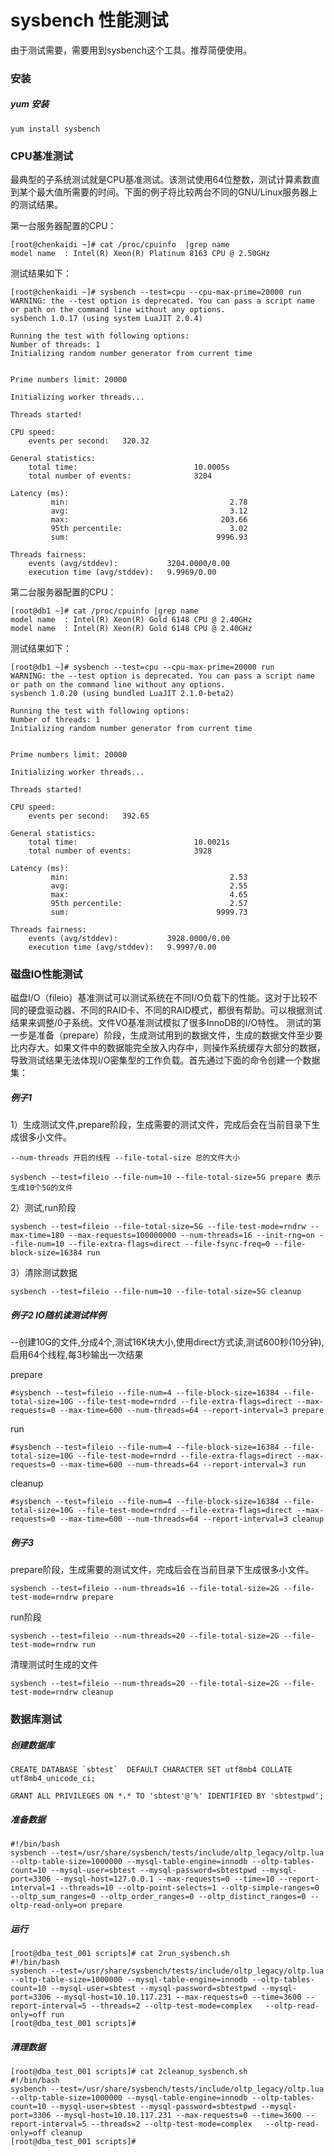 # sysbench 性能测试
 
由于测试需要，需要用到sysbench这个工具。推荐简便使用。

### 安装

##### yum 安装
```
yum install sysbench
```

### CPU基准测试
最典型的子系统测试就是CPU基准测试。该测试使用64位整数，测试计算素数直到某个最大值所需要的时间。下面的例子将比较两台不同的GNU/Linux服务器上的测试结果。

第一台服务器配置的CPU：
```
[root@chenkaidi ~]# cat /proc/cpuinfo  |grep name
model name	: Intel(R) Xeon(R) Platinum 8163 CPU @ 2.50GHz
```
测试结果如下：
```
[root@chenkaidi ~]# sysbench --test=cpu --cpu-max-prime=20000 run
WARNING: the --test option is deprecated. You can pass a script name or path on the command line without any options.
sysbench 1.0.17 (using system LuaJIT 2.0.4)

Running the test with following options:
Number of threads: 1
Initializing random number generator from current time


Prime numbers limit: 20000

Initializing worker threads...

Threads started!

CPU speed:
    events per second:   320.32

General statistics:
    total time:                          10.0005s
    total number of events:              3204

Latency (ms):
         min:                                    2.78
         avg:                                    3.12
         max:                                  203.66
         95th percentile:                        3.02
         sum:                                 9996.93

Threads fairness:
    events (avg/stddev):           3204.0000/0.00
    execution time (avg/stddev):   9.9969/0.00
```
第二台服务器配置的CPU：
```
[root@db1 ~]# cat /proc/cpuinfo |grep name
model name	: Intel(R) Xeon(R) Gold 6148 CPU @ 2.40GHz
model name	: Intel(R) Xeon(R) Gold 6148 CPU @ 2.40GHz
```
测试结果如下：
```
[root@db1 ~]# sysbench --test=cpu --cpu-max-prime=20000 run
WARNING: the --test option is deprecated. You can pass a script name or path on the command line without any options.
sysbench 1.0.20 (using bundled LuaJIT 2.1.0-beta2)

Running the test with following options:
Number of threads: 1
Initializing random number generator from current time


Prime numbers limit: 20000

Initializing worker threads...

Threads started!

CPU speed:
    events per second:   392.65

General statistics:
    total time:                          10.0021s
    total number of events:              3928

Latency (ms):
         min:                                    2.53
         avg:                                    2.55
         max:                                    4.65
         95th percentile:                        2.57
         sum:                                 9999.73

Threads fairness:
    events (avg/stddev):           3928.0000/0.00
    execution time (avg/stddev):   9.9997/0.00

```

### 磁盘IO性能测试
磁盘I/O（fileio）基准测试可以测试系统在不同I/O负载下的性能。这对于比较不同的硬盘驱动器、不同的RAID卡、不同的RAID模式，都很有帮助。可以根据测试结果来调整/0子系统。文件VO基准测试模拟了很多InnoDB的I/O特性。 测试的第一步是准备（prepare）阶段，生成测试用到的数据文件，生成的数据文件至少要比内存大。如果文件中的数据能完全放入内存中，则操作系统缓存大部分的数据，导致测试结果无法体现I/O密集型的工作负载。首先通过下面的命令创建一个数据集：

##### 例子1

1）生成测试文件,prepare阶段，生成需要的测试文件，完成后会在当前目录下生成很多小文件。
```
--num-threads 开启的线程 --file-total-size 总的文件大小

sysbench --test=fileio --file-num=10 --file-total-size=5G prepare 表示生成10个5G的文件
```
2）测试,run阶段
```
sysbench --test=fileio --file-total-size=5G --file-test-mode=rndrw --max-time=180 --max-requests=100000000 --num-threads=16 --init-rng=on --file-num=10 --file-extra-flags=direct --file-fsync-freq=0 --file-block-size=16384 run
```
3）清除测试数据
```
sysbench --test=fileio --file-num=10 --file-total-size=5G cleanup
```

##### 例子2 IO随机读测试样例

--创建10G的文件,分成4个,测试16K块大小,使用direct方式读,测试600秒(10分钟),启用64个线程,每3秒输出一次结果

prepare
```
#sysbench --test=fileio --file-num=4 --file-block-size=16384 --file-total-size=10G --file-test-mode=rndrd --file-extra-flags=direct --max-requests=0 --max-time=600 --num-threads=64 --report-interval=3 prepare       
```
run
```
#sysbench --test=fileio --file-num=4 --file-block-size=16384 --file-total-size=10G --file-test-mode=rndrd --file-extra-flags=direct --max-requests=0 --max-time=600 --num-threads=64 --report-interval=3 run
```
cleanup
```
#sysbench --test=fileio --file-num=4 --file-block-size=16384 --file-total-size=10G --file-test-mode=rndrd --file-extra-flags=direct --max-requests=0 --max-time=600 --num-threads=64 --report-interval=3 cleanup
```
##### 例子3

prepare阶段，生成需要的测试文件，完成后会在当前目录下生成很多小文件。
```
sysbench --test=fileio --num-threads=16 --file-total-size=2G --file-test-mode=rndrw prepare
```
run阶段
```
sysbench --test=fileio --num-threads=20 --file-total-size=2G --file-test-mode=rndrw run
```
清理测试时生成的文件
```
sysbench --test=fileio --num-threads=20 --file-total-size=2G --file-test-mode=rndrw cleanup
```


### 数据库测试

##### 创建数据库
```
CREATE DATABASE `sbtest`  DEFAULT CHARACTER SET utf8mb4 COLLATE utf8mb4_unicode_ci;

GRANT ALL PRIVILEGES ON *.* TO 'sbtest'@'%' IDENTIFIED BY 'sbtestpwd';
```

##### 准备数据
```
#!/bin/bash
sysbench --test=/usr/share/sysbench/tests/include/oltp_legacy/oltp.lua  --oltp-table-size=1000000 --mysql-table-engine=innodb --oltp-tables-count=10 --mysql-user=sbtest --mysql-password=sbtestpwd --mysql-port=3306 --mysql-host=127.0.0.1 --max-requests=0 --time=10 --report-interval=1 --threads=10 --oltp-point-selects=1 --oltp-simple-ranges=0 --oltp_sum_ranges=0 --oltp_order_ranges=0 --oltp_distinct_ranges=0 --oltp-read-only=on prepare
```

##### 运行
```
[root@dba_test_001 scripts]# cat 2run_sysbench.sh 
#!/bin/bash
sysbench --test=/usr/share/sysbench/tests/include/oltp_legacy/oltp.lua --oltp-table-size=1000000 --mysql-table-engine=innodb --oltp-tables-count=10 --mysql-user=sbtest --mysql-password=sbtestpwd --mysql-port=3306 --mysql-host=10.10.117.231 --max-requests=0 --time=3600 --report-interval=5 --threads=2 --oltp-test-mode=complex   --oltp-read-only=off run
[root@dba_test_001 scripts]# 
```

##### 清理数据
```
[root@dba_test_001 scripts]# cat 2cleanup_sysbench.sh 
#!/bin/bash
sysbench --test=/usr/share/sysbench/tests/include/oltp_legacy/oltp.lua --oltp-table-size=1000000 --mysql-table-engine=innodb --oltp-tables-count=10 --mysql-user=sbtest --mysql-password=sbtestpwd --mysql-port=3306 --mysql-host=10.10.117.231 --max-requests=0 --time=3600 --report-interval=5 --threads=2 --oltp-test-mode=complex   --oltp-read-only=off cleanup
[root@dba_test_001 scripts]# 
```
